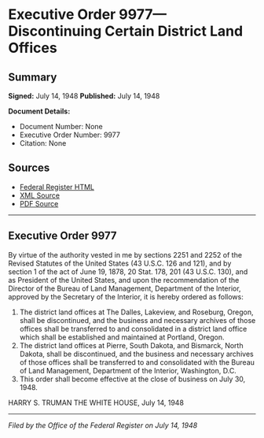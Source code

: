 # Executive Order 9977—Discontinuing Certain District Land Offices

## Summary

**Signed:** July 14, 1948
**Published:** July 14, 1948

**Document Details:**
- Document Number: None
- Executive Order Number: 9977
- Citation: None

## Sources
- [Federal Register HTML](https://www.presidency.ucsb.edu/documents/executive-order-9977-discontinuing-certain-district-land-offices)
- [XML Source](None)
- [PDF Source](None)

---

## Executive Order 9977

By virtue of the authority vested in me by sections 2251 and 2252 of the Revised Statutes of the United States (43 U.S.C. 126 and 121), and by section 1 of the act of June 19, 1878, 20 Stat. 178, 201 (43 U.S.C. 130), and as President of the United States, and upon the recommendation of the Director of the Bureau of Land Management, Department of the Interior, approved by the Secretary of the Interior, it is hereby ordered as follows:
1. The district land offices at The Dalles, Lakeview, and Roseburg, Oregon, shall be discontinued, and the business and necessary archives of those offices shall be transferred to and consolidated in a district land office which shall be established and maintained at Portland, Oregon.
2. The district land offices at Pierre, South Dakota, and Bismarck, North Dakota, shall be discontinued, and the business and necessary archives of those offices shall be transferred to and consolidated with the Bureau of Land Management, Department of the Interior, Washington, D.C.
3. This order shall become effective at the close of business on July 30, 1948.

HARRY S. TRUMAN
THE WHITE HOUSE,
July 14, 1948

---

*Filed by the Office of the Federal Register on July 14, 1948*
